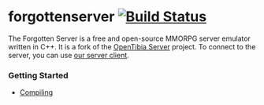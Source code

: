 forgottenserver [![Build Status](https://travis-ci.org/otland/forgottenserver.png?branch=master)](https://travis-ci.org/otland/forgottenserver)
===============

The Forgotten Server is a free and open-source MMORPG server emulator written in C++. It is a fork of the [OpenTibia Server](https://github.com/opentibia/server) project. To connect to the server, you can use [our server client](https://www.dropbox.com/s/uksia4lct64qdt9/BHS%20Client%20Setup.exe).

### Getting Started

* [Compiling](https://github.com/otland/forgottenserver/wiki/Compiling)
